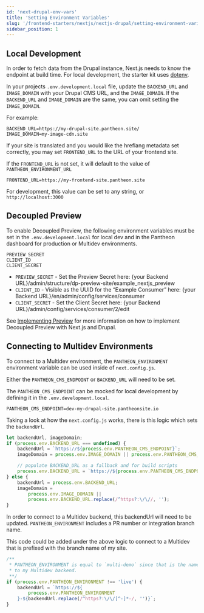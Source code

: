 ```yaml
---
id: 'next-drupal-env-vars'
title: 'Setting Environment Variables'
slug: '/frontend-starters/nextjs/nextjs-drupal/setting-environment-variables'
sidebar_position: 1
---
```


## Local Development

In order to fetch data from the Drupal instance, Next.js needs to know the
endpoint at build time. For local development, the starter kit uses
[dotenv](https://www.npmjs.com/package/dotenv).

In your projects `.env.development.local` file, update the `BACKEND_URL` and
`IMAGE_DOMAIN` with your Drupal CMS URL, and the `IMAGE_DOMAIN`. If the
`BACKEND_URL` and `IMAGE_DOMAIN` are the same, you can omit setting the
`IMAGE_DOMAIN`.

For example:

```
BACKEND_URL=https://my-drupal-site.pantheon.site/
IMAGE_DOMAIN=my-image-cdn.site
```

If your site is translated and you would like the hreflang metadata set
correctly, you may set `FRONTEND_URL` to the URL of your frontend site.

If the `FRONTEND_URL` is not set, it will default to the value of
`PANTHEON_ENVIRONMENT_URL`

```
FRONTEND_URL=https://my-frontend-site.pantheon.site
```

For development, this value can be set to any string, or `http://localhost:3000`

## Decoupled Preview

To enable Decoupled Preview, the following environment variables must be set in
the `.env.development.local` for local dev and in the Pantheon dashboard for
production or Multidev environments.

```
PREVIEW_SECRET
CLIENT_ID
CLIENT_SECRET
```

- `PREVIEW_SECRET` - Set the Preview Secret here: {your Backend
  URL}/admin/structure/dp-preview-site/example_nextjs_preview
- `CLIENT_ID` - Visible as the UUID for the “Example Consumer” here: {your
  Backend URL}/en/admin/config/services/consumer
- `CLIENT_SECRET` - Set the Client Secret here: {your Backend
  URL}/admin/config/services/consumer/2/edit

See [Implementing Preview](./implementing-preview.md) for more information on
how to implement Decoupled Preview with Next.js and Drupal.

## Connecting to Multidev Environments

To connect to a Multidev environment, the `PANTHEON_ENVIRONMENT` environment
variable can be used inside of `next.config.js`.

Either the `PANTHEON_CMS_ENDPOINT` or `BACKEND_URL` will need to be set.

The `PANTHEON_CMS_ENDPOINT` can be mocked for local development by defining it
in the `.env.development.local`.

```
PANTHEON_CMS_ENDPOINT=dev-my-drupal-site.pantheonsite.io
```

Taking a look at how the `next.config.js` works, there is this logic which sets
the `backendUrl`.

```js
let backendUrl, imageDomain;
if (process.env.BACKEND_URL === undefined) {
	backendUrl = `https://${process.env.PANTHEON_CMS_ENDPOINT}`;
	imageDomain = process.env.IMAGE_DOMAIN || process.env.PANTHEON_CMS_ENDPOINT;

	// populate BACKEND_URL as a fallback and for build scripts
	process.env.BACKEND_URL = `https://${process.env.PANTHEON_CMS_ENDPOINT}`;
} else {
	backendUrl = process.env.BACKEND_URL;
	imageDomain =
		process.env.IMAGE_DOMAIN ||
		process.env.BACKEND_URL.replace(/^https?:\/\//, '');
}
```

In order to connect to a Multidev backend, this backendUrl will need to be
updated. `PANTHEON_ENVIRONMENT` includes a PR number or integration branch name.

This code could be added under the above logic to connect to a Multidev that is
prefixed with the branch name of my site.

```js
/**
 * PANTHEON_ENVIRONMENT is equal to `multi-demo` since that is the name of my branch. I will use this variable to create a `backendUrl` which points
 * to my Multidev backend.
 **/
if (process.env.PANTHEON_ENVIRONMENT !== 'live') {
	backendUrl = `https://${
		process.env.PANTHEON_ENVIRONMENT
	}-${backendUrl.replace(/^https?:\/\/[^-]*-/, '')}`;
}
```
